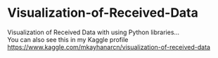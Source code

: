 # Visualization-of-Received-Data
Visualization of Received Data with using Python libraries...<br />
You can also see this in my Kaggle profile https://www.kaggle.com/mkayhanarcn/visualization-of-received-data
